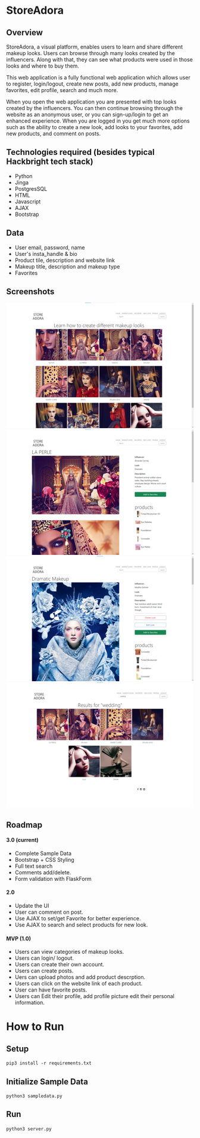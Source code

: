 # StoreAdora

## Overview

StoreAdora, a visual platform,  enables users to learn and share different makeup looks. Users can browse through many looks created by the influencers. Along with that, they can see what products were used in those looks and where to buy them.

This web application is a fully functional web application which allows user to register, login/logout, create new posts, add new products, manage favorites, edit profile, search and much more.

When you open the web application you are presented with top looks created by the influencers. You can then continue browsing through the website as an anonymous user, or you can sign-up/login to get an enhanced experience. When you are logged in you get much more options such as the ability to create a new look, add looks to your favorites, add new products, and comment on posts.



## Technologies required (besides typical Hackbright tech stack)
- Python
- Jinga
- PostgresSQL
- HTML
- Javascript
- AJAX
- Bootstrap

## Data
- User email, password, name
- User's insta_handle & bio
- Product tile, description and website link
- Makeup title, description and makeup type
- Favorites

## Screenshots
![Homepage Screenshot](readme/1.jpg "Homepage")
![Post Screenshot](readme/2.jpg "Post")
![Post Screenshot](readme/3.jpg "Post")
![Search Screenshot](readme/4.jpg "Search")

## Roadmap

#### 3.0 (current)
- Complete Sample Data
- Bootstrap + CSS Styling
- Full text search
- Comments add/delete.
- Form validation with FlaskForm

#### 2.0
- Update the UI
- User can comment on post.
- Use AJAX to set/get Favorite for better experience.
- Use AJAX to search and select products for new look.

#### MVP (1.0)
- Users can view categories of makeup looks.
- Users can login/ logout.
- Users can create their own account.
- Users can create posts.
- Uers can upload photos and add product descrption.
- Users can click on the website link of each product.
- User can have favorite posts.
- Users can Edit their profile, add profile picture edit their personal information.

# How to Run
## Setup
```
pip3 install -r requirements.txt
```
## Initialize Sample Data
```
python3 sampledata.py
```
## Run
```
python3 server.py
```
